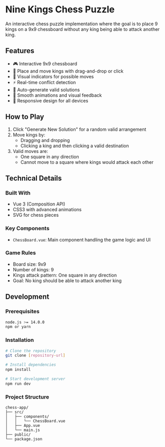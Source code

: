 # Nine Kings Chess Puzzle

An interactive chess puzzle implementation where the goal is to place 9 kings on a 9x9 chessboard without any king being able to attack another king.

## Features

- 🎮 Interactive 9x9 chessboard
- 👑 Place and move kings with drag-and-drop or click
- 🎯 Visual indicators for possible moves
- ⚡ Real-time conflict detection
- 🎲 Auto-generate valid solutions
- 💫 Smooth animations and visual feedback
- 📱 Responsive design for all devices

## How to Play

1. Click "Generate New Solution" for a random valid arrangement
2. Move kings by:
   - Dragging and dropping
   - Clicking a king and then clicking a valid destination
3. Valid moves are:
   - One square in any direction
   - Cannot move to a square where kings would attack each other

## Technical Details

### Built With
- Vue 3 (Composition API)
- CSS3 with advanced animations
- SVG for chess pieces

### Key Components
- `ChessBoard.vue`: Main component handling the game logic and UI

### Game Rules
- Board size: 9x9
- Number of kings: 9
- Kings attack pattern: One square in any direction
- Goal: No king should be able to attack another king

## Development

### Prerequisites
```bash
node.js >= 14.0.0
npm or yarn
```

### Installation
```bash
# Clone the repository
git clone [repository-url]

# Install dependencies
npm install

# Start development server
npm run dev
```

### Project Structure
```
chess-app/
├── src/
│   ├── components/
│   │   └── ChessBoard.vue
│   ├── App.vue
│   └── main.js
├── public/
└── package.json

